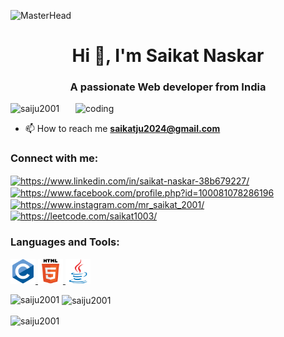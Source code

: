 ![MasterHead](https://media.giphy.com/media/RbDKaczqWovIugyJmW/giphy.gif)
<h1 align="center">Hi 👋, I'm Saikat Naskar</h1>
<h3 align="center">A passionate Web developer from India</h3>
<img align="right" alt="coding" width="400" src="https://cdn.dribbble.com/users/1162077/screenshots/3848914/programmer.gif">

<p align="left"> <img src="https://komarev.com/ghpvc/?username=saiju2001&label=Profile%20views&color=0e75b6&style=flat" alt="saiju2001" /> </p>

- 📫 How to reach me **saikatju2024@gmail.com**

<h3 align="left">Connect with me:</h3>
<p align="left">
<a href="https://linkedin.com/in/saikat-naskar-38b679227/" target="blank"><img align="center" src="https://raw.githubusercontent.com/rahuldkjain/github-profile-readme-generator/master/src/images/icons/Social/linked-in-alt.svg" alt="https://www.linkedin.com/in/saikat-naskar-38b679227/" height="30" width="40" /></a>
<a href="https://fb.com/profile.php?id=100081078286196" target="blank"><img align="center" src="https://raw.githubusercontent.com/rahuldkjain/github-profile-readme-generator/master/src/images/icons/Social/facebook.svg" alt="https://www.facebook.com/profile.php?id=100081078286196" height="30" width="40" /></a>
<a href="https://instagram.com/mr_saikat_2001/" target="blank"><img align="center" src="https://raw.githubusercontent.com/rahuldkjain/github-profile-readme-generator/master/src/images/icons/Social/instagram.svg" alt="https://www.instagram.com/mr_saikat_2001/" height="30" width="40" /></a>
<a href="https://www.leetcode.com/saikat1003/" target="blank"><img align="center" src="https://raw.githubusercontent.com/rahuldkjain/github-profile-readme-generator/master/src/images/icons/Social/leet-code.svg" alt="https://leetcode.com/saikat1003/" height="30" width="40" /></a>
</p>

<h3 align="left">Languages and Tools:</h3>
<p align="left"> <a href="https://www.cprogramming.com/" target="_blank" rel="noreferrer"> <img src="https://raw.githubusercontent.com/devicons/devicon/master/icons/c/c-original.svg" alt="c" width="40" height="40"/> </a> <a href="https://www.w3.org/html/" target="_blank" rel="noreferrer"> <img src="https://raw.githubusercontent.com/devicons/devicon/master/icons/html5/html5-original-wordmark.svg" alt="html5" width="40" height="40"/> </a> <a href="https://www.java.com" target="_blank" rel="noreferrer"> <img src="https://raw.githubusercontent.com/devicons/devicon/master/icons/java/java-original.svg" alt="java" width="40" height="40"/> </a> </p>

<p><img align="left" src="https://github-readme-stats.vercel.app/api/top-langs?username=saiju2001&show_icons=true&locale=en&layout=compact" alt="saiju2001" /></p>

<p>&nbsp;<img align="center" src="https://github-readme-stats.vercel.app/api?username=saiju2001&show_icons=true&locale=en" alt="saiju2001" /></p>

<p><img align="center" src="https://github-readme-streak-stats.herokuapp.com/?user=saiju2001&" alt="saiju2001" /></p>


